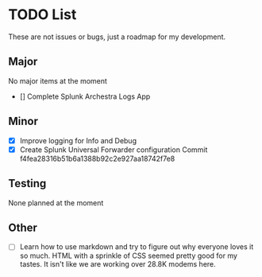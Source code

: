 # TODO List

These are not issues or bugs, just a roadmap for my development.

## Major
No major items at the moment

- [] Complete Splunk Archestra Logs App  

## Minor
- [X] Improve logging for Info and Debug
- [X] Create Splunk Universal Forwarder configuration Commit f4fea28316b51b6a1388b92c2e927aa18742f7e8

## Testing
None planned at the moment


## Other
- [ ] Learn how to use markdown and try to figure out why everyone loves it so much.  HTML with a sprinkle of CSS seemed pretty good for my tastes.  It isn't like we are working over 28.8K modems here.


